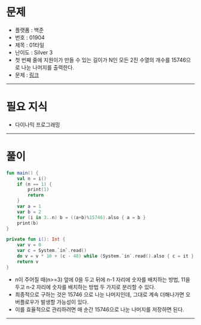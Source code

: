 # 문제
- 플랫폼 : 백준
- 번호 : 01904
- 제목 : 01타일
- 난이도 : Silver 3
- 첫 번째 줄에 지원이가 만들 수 있는 길이가 N인 모든 2진 수열의 개수를 15746으로 나눈 나머지를 출력한다.
- 문제 : <a href="https://www.acmicpc.net/problem/1904" target="_blank">링크</a>

---

# 필요 지식
- 다이나믹 프로그래밍

---

# 풀이
```kotlin
fun main() {
    val n = i()
    if (n == 1) {
        print(1)
        return
    }
    var a = 1
    var b = 2
    for (i in 3..n) b = ((a+b)%15746).also { a = b }
    print(b)
}

private fun i(): Int {
    var v = 0
    var c = System.`in`.read()
    do v = v * 10 + (c - 48) while (System.`in`.read().also { c = it } > 47)
    return v
}
```
- n이 주어질 때(n>=3) 앞에 0을 두고 뒤에 n-1 자리에 숫자를 배치하는 방법, 11을 두고 n-2 자리에 숫자를 배치하는 방법 두 가지로 분리할 수 있다.
- 최종적으로 구하는 것은 15746 으로 나눈 나머지인데, 그대로 계속 더해나가면 오버플로우가 발생할 가능성이 있다.
- 이를 효율적으로 관리하려면 매 순간 15746으로 나눈 나머지를 저장하면 된다.

---
